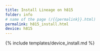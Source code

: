 ```yaml
---
title: Install Lineage on h815
folder: info
# name of the page (/{{permalink}}.html)
permalink: h815_install.html
device: h815
---
```

{% include templates/device_install.md %}
